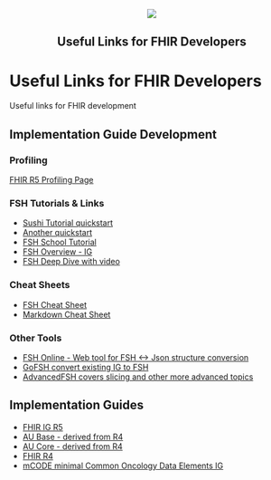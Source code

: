 <a id="readme-top"></a>
<div align="center">
  <a href="https://healthinfoservices.site/fhir-links"><img src="https://healthinfoservices.site/images/logo extended.png"></a>
  <h2> Useful Links for FHIR Developers</h2>
</div>

# Useful Links for FHIR Developers
Useful links for FHIR development

## Implementation Guide Development

### Profiling
[FHIR R5 Profiling Page](https://hl7.org/fhir/profiling.html)

### FSH Tutorials & Links
* [Sushi Tutorial quickstart](https://fshschool.github.io/docs/sushi/tutorial/)
* [Another quickstart](https://fshschool.github.io/quickstart/)
* [FSH School Tutorial](https://fshschool.github.io/courses/fsh-seminar/)
* [FSH Overview - IG](https://hl7.org/fhir/uv/shorthand/overview.html)
* [FSH Deep Dive with video](https://fshschool.github.io/courses/fsh-seminar/04-deep-dive-with-fsh.html)

### Cheat Sheets
* [FSH Cheat Sheet](https://build.fhir.org/ig/HL7/fhir-shorthand/FSHQuickReference.pdf)
* [Markdown Cheat Sheet](https://www.markdownguide.org/cheat-sheet/)
  
### Other Tools
* [FSH Online - Web tool for FSH <-> Json structure conversion]()
* [GoFSH convert existing IG to FSH](https://fshschool.github.io/docs/gofsh/)
* [AdvancedFSH covers slicing and other more advanced topics](https://www.devdays.com/wp-content/uploads/2023/08/230609_ChrisMoesel_AdvancedFSH.pdf)

## Implementation Guides
* [FHIR IG R5](https://hl7.org/fhir/)
* [AU Base - derived from R4]()
* [AU Core - derived from R4]()
* [FHIR R4](https://hl7.org/fhir/R4/)
* [mCODE minimal Common Oncology Data Elements IG](https://build.fhir.org/ig/HL7/fhir-mCODE-ig)

